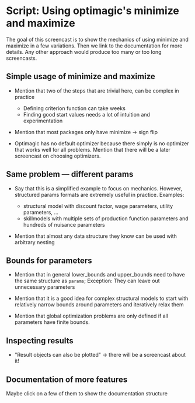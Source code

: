 # Script: Using optimagic's minimize and maximize

The goal of this screencast is to show the mechanics of using minimize and maximize in a
few variations. Then we link to the documentation for more details. Any other approach
would produce too many or too long screencasts.

## Simple usage of minimize and maximize

- Mention that two of the steps that are trivial here, can be complex in practice

  - Defining criterion function can take weeks
  - Finding good start values needs a lot of intuition and experimentation

- Mention that most packages only have minimize -> sign flip

- Optimagic has no default optimizer because there simply is no optimizer that works
  well for all problems. Mention that there will be a later screencast on choosing
  optimizers.

## Same problem — different params

- Say that this is a simplified example to focus on mechanics. However, structured
  params formats are extremely useful in practice. Examples:

  - structural model with discount factor, wage parameters, utility parameters, ...
  - skillmodels with multiple sets of production function parameters and hundreds of
    nuisance parameters

- Mention that almost any data structure they know can be used with arbitrary nesting

## Bounds for parameters

- Mention that in general lower_bounds and upper_bounds need to have the same structure
  as `params`; Exception: They can leave out unnecessary parameters

- Mention that it is a good idea for complex structural models to start with relatively
  narrow bounds around parameters and iteratively relax them

- Mention that global optimization problems are only defined if all parameters have
  finite bounds.

## Inspecting results

- "Result objects can also be plotted" -> there will be a screencast about it!

## Documentation of more features

Maybe click on a few of them to show the documentation structure
